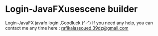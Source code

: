 # Login-JavaFXusescene builder 
Login-JavaFX
javafx login
,Goodluck (^-^)
If you need any help, you can contact me any time here : rafikalassoued.39dz@gmail.com
